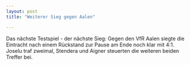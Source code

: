 ```yaml
---
layout: post
title: "Weiterer Sieg gegen Aalen"

---
```


Das nächste Testspiel - der nächste Sieg: Gegen den VfR Aalen siegte die Eintracht nach einem Rückstand zur Pause am Ende noch klar mit 4:1. Joselu traf zweimal, Stendera und Aigner steuerten die weiteren beiden Treffer bei.


